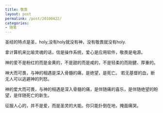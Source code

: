 ```yaml
---
title: 敬畏
layout: post
permalink: /post/20100422/
categories:
- 随笔
---
```


圣经的特点是圣，holy,没有holy就没有神，没有敬畏就没有holy.

拿计算机来比喻灵魂的话，信是操作系统，爱心是应用软件，敬畏是电源。

神的爱不是粉红的而是金黄的，不是甜的而是咸的，不是轻柔的而刚健、厚重的。

神大而可畏，与神的相遇是深入骨髓的痛，是绝望，是死亡。
若无基督的血，断无人可以逃避神的列怒。

神的爱大而可畏，与神的相遇是深入骨髓的痛，是伴随痛的喜乐，是伴随绝望的盼望，是伴随死亡的新生。

征服人心的，并不是爱，而是圣灵的大能。你只能扑倒在地，掩面痛哭。
